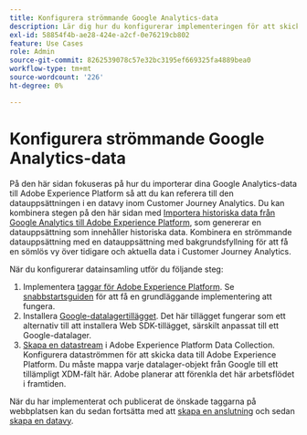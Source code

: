 ```yaml
---
title: Konfigurera strömmande Google Analytics-data
description: Lär dig hur du konfigurerar implementeringen för att skicka ett Google-datalager till Adobe Experience Platform
exl-id: 58854f4b-ae28-424e-a2cf-0e76219cb802
feature: Use Cases
role: Admin
source-git-commit: 8262539078c57e32bc3195ef669325fa4889bea0
workflow-type: tm+mt
source-wordcount: '226'
ht-degree: 0%

---
```


# Konfigurera strömmande Google Analytics-data

På den här sidan fokuseras på hur du importerar dina Google Analytics-data till Adobe Experience Platform så att du kan referera till den datauppsättningen i en datavy inom Customer Journey Analytics. Du kan kombinera stegen på den här sidan med [Importera historiska data från Google Analytics till Adobe Experience Platform](backfill.md), som genererar en datauppsättning som innehåller historiska data. Kombinera en strömmande datauppsättning med en datauppsättning med bakgrundsfyllning för att få en sömlös vy över tidigare och aktuella data i Customer Journey Analytics.

När du konfigurerar datainsamling utför du följande steg:

1. Implementera [taggar för Adobe Experience Platform](https://experienceleague.adobe.com/docs/experience-platform/tags/home.html?lang=sv-SE). Se [snabbstartsguiden](https://experienceleague.adobe.com/docs/experience-platform/tags/get-started/quick-start.html?lang=sv-SE) för att få en grundläggande implementering att fungera.
1. Installera [Google-datalagertillägget](https://experienceleague.adobe.com/docs/experience-platform/tags/extensions/adobe/google-data-layer/overview.html?lang=sv-SE). Det här tillägget fungerar som ett alternativ till att installera Web SDK-tillägget, särskilt anpassat till ett Google-datalager.
1. [Skapa en datastream](https://experienceleague.adobe.com/docs/experience-platform/edge/datastreams/overview.html?lang=sv-SE) i Adobe Experience Platform Data Collection. Konfigurera dataströmmen för att skicka data till Adobe Experience Platform. Du måste mappa varje datalager-objekt från Google till ett tillämpligt XDM-fält här. Adobe planerar att förenkla det här arbetsflödet i framtiden.

När du har implementerat och publicerat de önskade taggarna på webbplatsen kan du sedan fortsätta med att [skapa en anslutning](/help/connections/create-connection.md) och sedan [skapa en datavy](/help/data-views/create-dataview.md).
